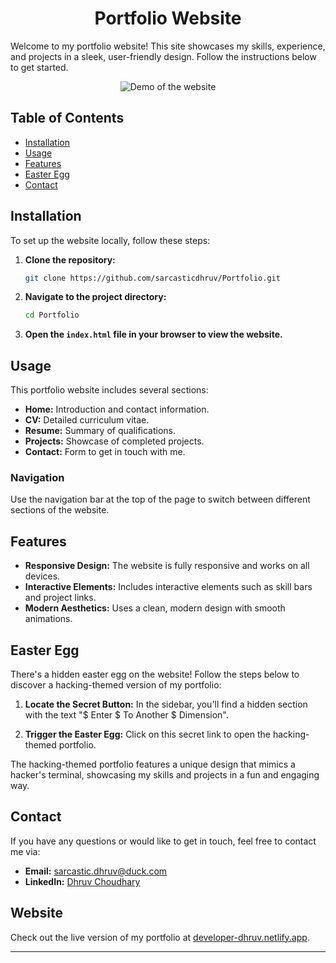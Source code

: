 <h1 align="center">Portfolio Website</h1>

Welcome to my portfolio website! This site showcases my skills, experience, and projects in a sleek, user-friendly design. Follow the instructions below to get started.

<p align="center">
  <img src="assets/images/screenshot.gif" alt="Demo of the website">
</p>

## Table of Contents

- [Installation](#installation)
- [Usage](#usage)
- [Features](#features)
- [Easter Egg](#easter-egg)
- [Contact](#contact)

## Installation

To set up the website locally, follow these steps:

1. **Clone the repository:**
   ```sh
   git clone https://github.com/sarcasticdhruv/Portfolio.git
   ```
2. **Navigate to the project directory:**
   ```sh
   cd Portfolio
   ```
3. **Open the `index.html` file in your browser to view the website.**

## Usage

This portfolio website includes several sections:
- **Home:** Introduction and contact information.
- **CV:** Detailed curriculum vitae.
- **Resume:** Summary of qualifications.
- **Projects:** Showcase of completed projects.
- **Contact:** Form to get in touch with me.

### Navigation

Use the navigation bar at the top of the page to switch between different sections of the website.

## Features

- **Responsive Design:** The website is fully responsive and works on all devices.
- **Interactive Elements:** Includes interactive elements such as skill bars and project links.
- **Modern Aesthetics:** Uses a clean, modern design with smooth animations.

## Easter Egg

There's a hidden easter egg on the website! Follow the steps below to discover a hacking-themed version of my portfolio:

1. **Locate the Secret Button:**
   In the sidebar, you'll find a hidden section with the text "$ Enter $ To Another $ Dimension".
   
2. **Trigger the Easter Egg:**
   Click on this secret link to open the hacking-themed portfolio.

The hacking-themed portfolio features a unique design that mimics a hacker's terminal, showcasing my skills and projects in a fun and engaging way.

## Contact

If you have any questions or would like to get in touch, feel free to contact me via:
- **Email:** [sarcastic.dhruv@duck.com](mailto:sarcastic.dhruv@duck.com)
- **LinkedIn:** [Dhruv Choudhary](https://www.linkedin.com/in/dhruv-choudhary-india)

## Website

Check out the live version of my portfolio at [developer-dhruv.netlify.app](https://developer-dhruv.netlify.app).

---

